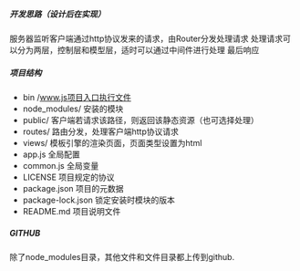 ##### 开发思路（设计后在实现）
服务器监听客户端通过http协议发来的请求，由Router分发处理请求
处理请求可以分为两层，控制层和模型层，适时可以通过中间件进行处理
最后响应

##### 项目结构
- bin /www.js项目入口执行文件
- node_modules/ 安装的模块
- public/ 客户端若请求该路径，则返回该静态资源（也可选择处理）
- routes/ 路由分发，处理客户端http协议请求
- views/ 模板引擎的渲染页面，页面类型设置为html
- app.js 全局配置
- common.js 全局变量
- LICENSE 项目规定的协议
- package.json 项目的元数据
- package-lock.json 锁定安装时模块的版本
- README.md 项目说明文件

##### GITHUB
除了node_modules目录，其他文件和文件目录都上传到github.